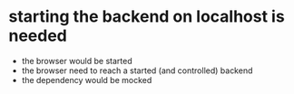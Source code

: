 # starting the backend on localhost is needed

* the browser would be started
* the browser need to reach a started (and controlled) backend
* the dependency would be mocked
